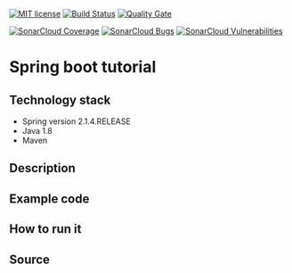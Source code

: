 [![MIT license](https://img.shields.io/badge/license-MIT-green.svg)](#)
[![Build Status](https://travis-ci.org/Mishco/Spring_boot_tutorial.svg?branch=master)](https://travis-ci.org/Mishco/Spring_boot_tutorial)
[![Quality Gate](https://sonarcloud.io/api/project_badges/measure?project=sk.mishco%3Aspring-boot-tutorial&metric=alert_status)](https://sonarcloud.io/dashboard/index/sk.mishco:spring-boot-tutorial)

[![SonarCloud Coverage](https://sonarcloud.io/api/project_badges/measure?project=sk.mishco%3Aspring-boot-tutorial&metric=coverage)](https://sonarcloud.io/component_measures/metric/coverage/list?id=sk.mishco%3Aspring-boot-tutorial)
[![SonarCloud Bugs](https://sonarcloud.io/api/project_badges/measure?project=sk.mishco%3Aspring-boot-tutorial&metric=bugs)](https://sonarcloud.io/component_measures/metric/reliability_rating/list?id=sk.mishco%3Aspring-boot-tutorial)
[![SonarCloud Vulnerabilities](https://sonarcloud.io/api/project_badges/measure?project=sk.mishco%3Aspring-boot-tutorial&metric=vulnerabilities)](https://sonarcloud.io/component_measures/metric/security_rating/list?id=sk.mishco%3Aspring-boot-tutorial)


# Spring boot tutorial


## Technology stack

* Spring version 2.1.4.RELEASE
* Java 1.8
* Maven

## Description

## Example code

## How to run it

## Source
